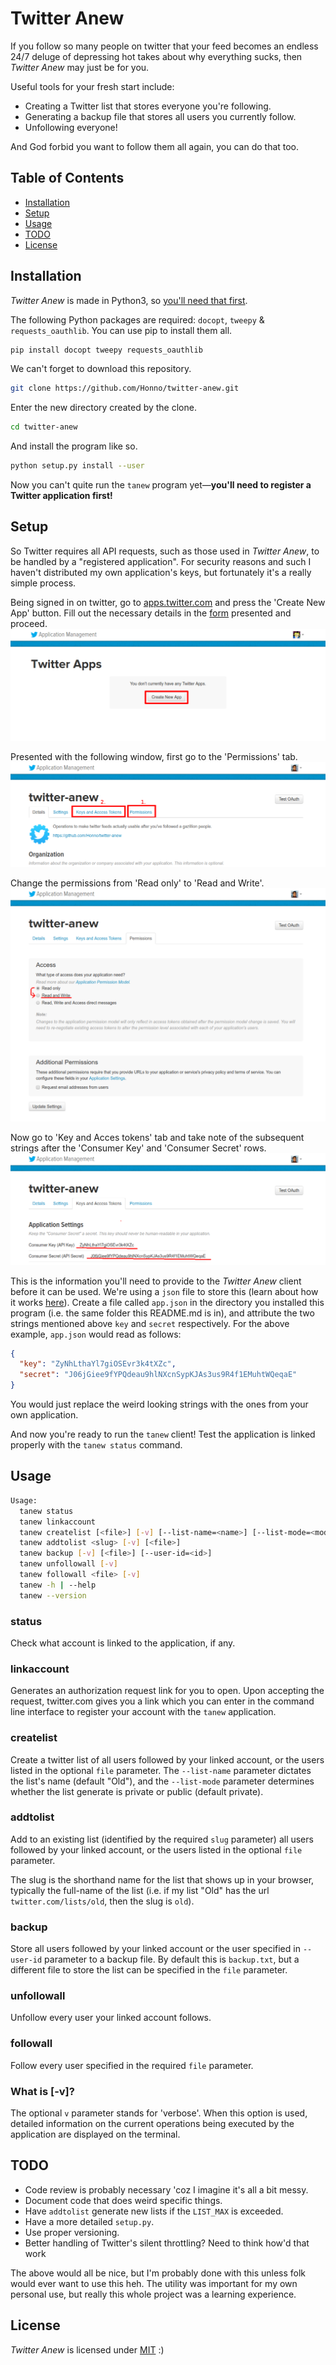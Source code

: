 # Twitter Anew

If you follow so many people on twitter that your feed becomes an endless 24/7 deluge of depressing hot takes about why everything sucks, then *Twitter Anew* may just be for you.

Useful tools for your fresh start include:
* Creating a Twitter list that stores everyone you're following.
* Generating a backup file that stores all users you currently follow.
* Unfollowing everyone!

And God forbid you want to follow them all again, you can do that too.

## Table of Contents

* [Installation](#installation)
* [Setup](#setup)
* [Usage](#usage)
* [TODO](#todo)
* [License](#todo)

## Installation

*Twitter Anew* is made in Python3, so [you'll need that first](https://www.python.org/downloads/).

The following Python packages are required: `docopt`, `tweepy` & `requests_oauthlib`. You can use pip to install them all.
```bash
pip install docopt tweepy requests_oauthlib
```

We can't forget to download this repository.
```bash
git clone https://github.com/Honno/twitter-anew.git
```

Enter the new directory created by the clone.
```bash
cd twitter-anew
```

And install the program like so.
```bash
python setup.py install --user
```

Now you can't quite run the `tanew` program yet—**you'll need to register a Twitter application first!**

## Setup

So Twitter requires all API requests, such as those used in *Twitter Anew*, to be handled by a "registered application". For security reasons and such I haven't distributed my own application's keys, but fortunately it's a really simple process.

Being signed in on twitter, go to [apps.twitter.com](https://apps.twitter.com/) and press the 'Create New App' button. Fill out the necessary details in the [form](/doc/scr/create_an_app.png) presented and proceed.
![who](/doc/scr/create_new_app.png)

Presented with the following window, first go to the 'Permissions' tab.
![reads](/doc/scr/app_details.png)

Change the permissions from 'Read only' to 'Read and Write'.
![these](/doc/scr/app_permissions.png)

Now go to 'Key and Acces tokens' tab and take note of the subsequent strings after the 'Consumer Key' and 'Consumer Secret' rows.
![things](/doc/scr/app_tokens.png)

This is the information you'll need to provide to the *Twitter Anew* client before it can be used. We're using a `json` file to store this (learn about how it works [here](https://www.w3schools.com/js/js_json_syntax.asp)). Create a file called `app.json` in the directory you installed this program (i.e. the same folder this README.md is in), and attribute the two strings mentioned above `key` and `secret` respectively. For the above example, `app.json` would read as follows:
```json
{
  "key": "ZyNhLthaYl7giOSEvr3k4tXZc",
  "secret": "J06jGiee9fYPQdeau9hlNXcnSypKJAs3us9R4f1EMuhtWQeqaE"
}
```
You would just replace the weird looking strings with the ones from your own application.

And now you're ready to run the `tanew` client! Test the application is linked properly with the `tanew status` command.

## Usage

```bash
Usage:
  tanew status
  tanew linkaccount
  tanew createlist [<file>] [-v] [--list-name=<name>] [--list-mode=<mode>]
  tanew addtolist <slug> [-v] [<file>]
  tanew backup [-v] [<file>] [--user-id=<id>]
  tanew unfollowall [-v]
  tanew followall <file> [-v]
  tanew -h | --help  
  tanew --version
```

### status
Check what account is linked to the application, if any.

### linkaccount
Generates an authorization request link for you to open. Upon accepting the request, twitter.com gives you a link which you can enter in the command line interface to register your account with the `tanew` application.

### createlist
Create a twitter list of all users followed by your linked account, or the users listed in the optional `file` parameter. The `--list-name` parameter dictates the list's name (default "Old"), and the `--list-mode` parameter determines whether the list generate is private or public (default private).

### addtolist
Add to an existing list (identified by the required `slug` parameter) all users followed by your linked account, or the users listed in the optional `file` parameter.

The slug is the shorthand name for the list that shows up in your browser, typically the full-name of the list (i.e. if my list "Old" has the url `twitter.com/lists/old`, then the slug is `old`).

### backup
Store all users followed by your linked account or the user specified in `--user-id` parameter to a backup file. By default this is `backup.txt`, but a different file to store the list can be specified in the `file` parameter.

### unfollowall
Unfollow every user your linked account follows.

### followall
Follow every user specified in the required `file` parameter.

### What is \[-v\]?
The optional `v` parameter stands for 'verbose'. When this option is used, detailed information on the current operations being executed by the application are displayed on the terminal.

## TODO

* Code review is probably necessary 'coz I imagine it's all a bit messy.
* Document code that does weird specific things.
* Have `addtolist` generate new lists if the `LIST_MAX` is exceeded.
* Have a more detailed `setup.py`.
* Use proper versioning.
* Better handling of Twitter's silent throttling? Need to think how'd that work

The above would all be nice, but I'm probably done with this unless folk would ever want to use this heh. The utility was important for my own personal use, but really this whole project was a learning experience.

## License

*Twitter Anew* is licensed under [MIT](/doc/MIT-LICENSE.txt) :)
